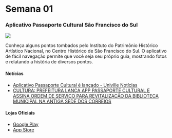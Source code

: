 # Semana 01


### Aplicativo Passaporte Cultural São Francisco do Sul

<img src="http://www.visitesaofranciscodosul.com.br/img/conteudo/images/PASSAPORTE%20CULTURAL_APROVADO_ABR2022_CDR17%20(2).jpg">

Conheça alguns pontos tombados pelo Instituto do Patrimônio Histórico Artístico Nacional, no Centro Histórico de São Francisco do Sul. O aplicativo de fácil navegação permite que você seja seu próprio guia, mostrando fotos e relatando a história de diversos pontos.


#### Notícias

- [Aplicativo Passaporte Cultural é lançado - Univille Notícias](https://www.univille.edu.br/noticias/2023.4/app-passaporte-cultural/887275)
- [CULTURA: PREFEITURA LANÇA APP PASSAPORTE CULTURAL E ASSINA ORDEM DE SERVIÇO PARA REVITALIZAÇÃO DA BIBLIOTECA MUNICIPAL NA ANTIGA SEDE DOS CORREIOS ](https://www.saofranciscodosul.sc.gov.br/noticia/10889/cultura-prefeitura-lanca-app-passaporte-cultural-e-assina-ordem-de-servico-para-revitalizacao-da-biblioteca-municipal-na-antiga-sede-dos-correios)


#### Lojas Oficiais
- [Google Play](https://play.google.com/store/apps/details?id=br.com.univille.fabricasoftware.passaporteculturalsaochico.app&pli=1)
- [App Store](https://apps.apple.com/br/app/passaporte-cultural-são-chico/id1661316182?l=enPlayStore:)
